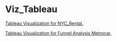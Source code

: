 # Viz_Tableau

[Tableau Visualization for NYC_Rental.](https://public.tableau.com/views/NYCShortTermRentalAnalysis/NYCShortTermRentalAnalysisJan-Jul2019?:language=en-GB&publish=yes&:display_count=n&:origin=viz_share_link)

[Tableau Visualization for Funnel Analysis Metrocar.](https://public.tableau.com/views/FunnelAnalysisMetrocar_16885806886000/Dashboard3?:language=en-GB&publish=yes&:display_count=n&:origin=viz_share_link)
